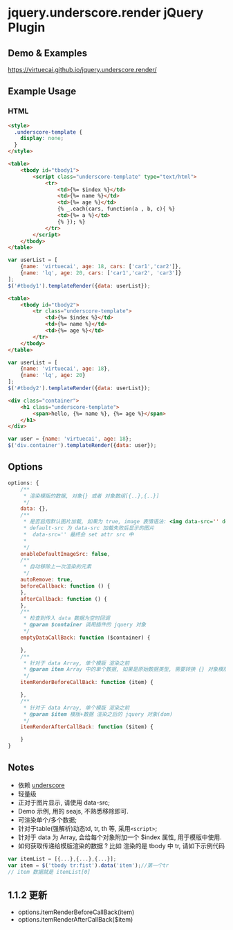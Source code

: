 # jquery.underscore.render jQuery Plugin

## Demo & Examples

<https://virtuecai.github.io/jquery.underscore.render/>

## Example Usage

### HTML
```html
<style>
  .underscore-template {
    display: none;
  }
</style>
```
```html
<table>
    <tbody id="tbody1">
        <script class="underscore-template" type="text/html">
            <tr>
                <td>{%= $index %}</td>
                <td>{%= name %}</td>
                <td>{%= age %}</td>
                {% _.each(cars, function(a , b, c){ %}
                <td>{%= a %}</td>
                {% }); %}
            </tr>
        </script>
    </tbody>
</table>
```

```js
var userList = [
    {name: 'virtuecai', age: 18, cars: ['car1','car2']},
    {name: 'lq', age: 20, cars: ['car1','car2', 'car3']}
];
$('#tbody1').templateRender({data: userList});
```

```html
<table>
    <tbody id="tbody2">
        <tr class="underscore-template">
            <td>{%= $index %}</td>
            <td>{%= name %}</td>
            <td>{%= age %}</td>
        </tr>
    </tbody>
</table>
```

```js
var userList = [
    {name: 'virtuecai', age: 18},
    {name: 'lq', age: 20}
];
$('#tbody2').templateRender({data: userList});
```

```html
<div class="container">
    <h1 class="underscore-template">
        <span>hello, {%= name %}, {%= age %}</span>
    </h1>
</div>
```

```js
var user = {name: 'virtuecai', age: 18};
$('div.container').templateRender({data: user});
```

## Options

```javascript
options: {
    /**
     * 渲染模版的数据, 对象{} 或者 对象数组[{..},{..}]
     */
    data: {},
    /**
     * 是否启用默认图片加载, 如果为 true, image 表情语法: <img data-src='' default-src='' />
     * default-src 为 data-src 加载失败后显示的图片
     *  data-src='' 最终会 set attr src 中
     *
     */
    enableDefaultImageSrc: false,
    /**
     * 自动移除上一次渲染的元素
     */
    autoRemove: true,
    beforeCallback: function () {
    },
    afterCallback: function () {
    },
    /**
     * 检查到传入 data 数据为空时回调
     * @param $container 调用插件的 jquery 对象
     */
    emptyDataCallBack: function ($container) {

    },
    /**
     * 针对于 data Array, 单个模版 渲染之前
     * @param item Array 中的单个数据, 如果是原始数据类型, 需要转换 {} 对象模版使用
     */
    itemRenderBeforeCallBack: function (item) {

    },
    /**
     * 针对于 data Array, 单个模版 渲染之前
     * @param $item 模版+数据 渲染之后的 jquery 对象(dom)
     */
    itemRenderAfterCallBack: function ($item) {

    }
}
```

## Notes
* 依赖 [underscore](http://www.css88.com/doc/underscore/)
* 轻量级
* 正对于图片显示, 请使用 data-src;
* Demo 示例, 用的 seajs, 不熟悉移除即可.
* 可渲染单个/多个数据;
* 针对于table(强解析)动态td, tr, th 等, 采用`<script>`;
* 针对于 data 为 Array, 会给每个对象附加一个 $index 属性, 用于模版中使用.
* 如何获取传递给模版渲染的数据 ? 比如 渲染的是 tbody 中 tr, 请如下示例代码
```js
var itemList = [{...},{...},{...}];
var item = $('tbody tr:fist').data('item');//第一个tr
// item 数据就是 itemList[0]
```

## 1.1.2 更新
* options.itemRenderBeforeCallBack(item)
* options.itemRenderAfterCallBack($item)


